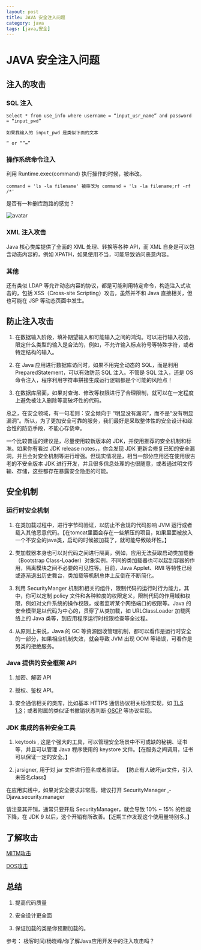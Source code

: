 ```yaml
---
layout: post
title: JAVA 安全注入问题
category: java
tags: [java,安全]
---
```


# JAVA 安全注入问题 #

## 注入的攻击 ##

### SQL 注入 ###

    Select * from use_info where username = “input_usr_name” and password = “input_pwd”

    如果我输入的 input_pwd 是类似下面的文本

    “ or “”=”

### 操作系统命令注入 ###

利用 Runtime.exec(command) 执行操作的时候，被串改。

    command = 'ls -la filename' 被串改为 command = 'ls -la filename;rf -rf /*'
    
是否有一种删库跑路的感觉？

![avatar](http://5b0988e595225.cdn.sohucs.com/images/20170914/977f8f27dedf4f2797893f94a0bae83d.jpeg)   

### XML 注入攻击 ###

Java 核心类库提供了全面的 XML 处理、转换等各种 API，而 XML 自身是可以包含动态内容的，例如 XPATH，如果使用不当，可能导致访问恶意内容。

### 其他 ###

还有类似 LDAP 等允许动态内容的协议，都是可能利用特定命令，构造注入式攻击的，包括 XSS（Cross-site Scripting）攻击，虽然并不和 Java 直接相关，但也可能在 JSP 等动态页面中发生。

## 防止注入攻击 ##

1. 在数据输入阶段，填补期望输入和可能输入之间的鸿沟。可以进行输入校验，限定什么类型的输入是合法的，例如，不允许输入标点符号等特殊字符，或者特定结构的输入。

2. 在 Java 应用进行数据库访问时，如果不用完全动态的 SQL，而是利用 PreparedStatement，可以有效防范 SQL 注入。不管是 SQL 注入，还是 OS 命令注入，程序利用字符串拼接生成运行逻辑都是个可能的风险点！

3. 在数据库层面，如果对查询、修改等权限进行了合理限制，就可以在一定程度上避免被注入删除等高破坏性的代码。

总之，在安全领域，有一句准则：安全倾向于 “明显没有漏洞”，而不是“没有明显漏洞”。所以，为了更加安全可靠的服务，我们最好是采取整体性的安全设计和综合性的防范手段，不能心存侥幸。

一个比较普适的建议是，尽量使用较新版本的 JDK，并使用推荐的安全机制和标准。如果你有看过 JDK release notes，，你会发现 JDK 更新会修复已知的安全漏洞，并且会对安全机制等进行增强。但现实情况是，相当一部分应用还在使用很古老的不安全版本 JDK 进行开发，并且很多信息处理的也很随意，或者通过明文传输、存储，这些都存在暴露安全隐患的可能。

## 安全机制 ##

### 运行时安全机制 ###

1. 在类加载过程中，进行字节码验证，以防止不合规的代码影响 JVM 运行或者载入其他恶意代码。【在tomcat里面会存在一些解压的项目，如果里面被放入一个不安全的java类，启动的时候被加载了，就可能导致破坏性。】

2. 类加载器本身也可以对代码之间进行隔离，例如，应用无法获取启动类加载器（Bootstrap Class-Loader）对象实例，不同的类加载器也可以起到容器的作用，隔离模块之间不必要的可见性等。目前，Java Applet、RMI 等特性已经或逐渐退出历史舞台，类加载等机制总体上反倒在不断简化。

3. 利用 SecurityManger 机制和相关的组件，限制代码的运行时行为能力，其中，你可以定制 policy 文件和各种粒度的权限定义，限制代码的作用域和权限，例如对文件系统的操作权限，或者监听某个网络端口的权限等。Java 的安全模型是以代码为中心的，贯穿了从类加载，如 URLClassLoader 加载网络上的 Java 类等，到应用程序运行时权限检查等全过程。

4. 从原则上来说，Java 的 GC 等资源回收管理机制，都可以看作是运行时安全的一部分，如果相应机制失效，就会导致 JVM 出现 OOM 等错误，可看作是另类的拒绝服务。

### Java 提供的安全框架 API ###
    
1. 加密、解密 API

2. 授权、鉴权 API。

3. 安全通信相关的类库，比如基本 HTTPS 通信协议相关标准实现，如 [TLS 1.3](http://openjdk.java.net/jeps/332)；或者附属的类似证书撤销状态判断 [OSCP](https://en.wikipedia.org/wiki/Online_Certificate_Status_Protocol) 等协议实现。   

### JDK 集成的各种安全工具 ###

1. keytools , 这是个强大的工具，可以管理安全场景中不可或缺的秘钥、证书等，并且可以管理 Java 程序使用的 keystore 文件。【在服务之间调用，证书可以保证一定的安全。】

2. jarsigner, 用于对 jar 文件进行签名或者验证。 【防止有人破坏jar文件，引入未签名class】
              
在应用实践中，如果对安全要求非常高，建议打开 SecurityManager ,-Djava.security.manager

请注意其开销，通常只要开启 SecurityManager，就会导致 10% ~ 15% 的性能下降，在 JDK 9 以后，这个开销有所改善。【近期工作发现这个使用量特别多。】

## 了解攻击 ##

[MITM攻击](https://baike.baidu.com/item/%E4%B8%AD%E9%97%B4%E4%BA%BA%E6%94%BB%E5%87%BB/1739730?fromtitle=MITM%E6%94%BB%E5%87%BB&fromid=15637385&fr=aladdin)

[DOS攻击](https://baike.baidu.com/item/dos%E6%94%BB%E5%87%BB/3792374?fr=aladdin)  

## 总结 ##

1. 提高代码质量

2. 安全设计更全面

3. 保证加载的类是你预期加载的。 


参考： 极客时间/杨晓峰/你了解Java应用开发中的注入攻击吗？